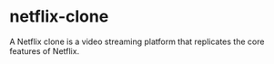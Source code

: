 # netflix-clone
A Netflix clone is a video streaming platform that replicates the core features of Netflix. 
